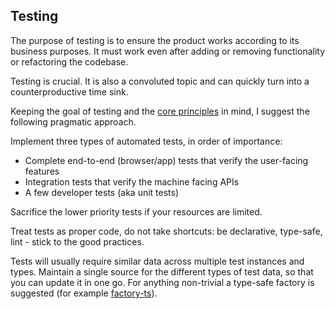 ## Testing

The purpose of testing is to ensure the product works according to its business purposes. It must work even after adding or removing functionality or refactoring the codebase.

Testing is crucial. It is also a convoluted topic and can quickly turn into a counterproductive time sink.

Keeping the goal of testing and the [core principles](../principles/principles.md) in mind, I suggest the following pragmatic approach.

Implement three types of automated tests, in order of importance:

* Complete end-to-end (browser/app) tests that verify the user-facing features
* Integration tests that verify the machine facing APIs
* A few developer tests (aka unit tests)

Sacrifice the lower priority tests if your resources are limited.

Treat tests as proper code, do not take shortcuts: be declarative, type-safe, lint - stick to the good practices.

Tests will usually require similar data across multiple test instances and types. Maintain a single source for the different types of test data, so that you can update it in one go. For anything non-trivial a type-safe factory is suggested (for example [factory-ts](https://www.npmjs.com/package/factory.ts)).
